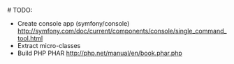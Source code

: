 # TODO:

- Create console app (symfony/console) http://symfony.com/doc/current/components/console/single_command_tool.html
- Extract micro-classes
- Build PHP PHAR http://php.net/manual/en/book.phar.php
